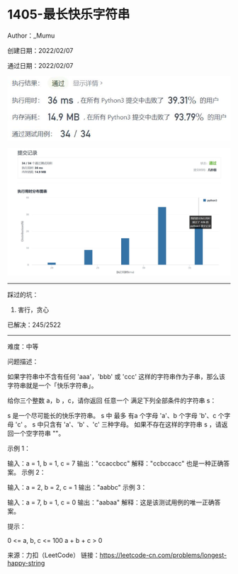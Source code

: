 # 1405-最长快乐字符串

Author：_Mumu

创建日期：2022/02/07

通过日期：2022/02/07

![](./通过截图2.jpg)

![](./通过截图1.jpg)

*****

踩过的坑：

1. 害行，贪心

已解决：245/2522

*****

难度：中等

问题描述：

如果字符串中不含有任何 'aaa'，'bbb' 或 'ccc' 这样的字符串作为子串，那么该字符串就是一个「快乐字符串」。

给你三个整数 a，b ，c，请你返回 任意一个 满足下列全部条件的字符串 s：

s 是一个尽可能长的快乐字符串。
s 中 最多 有a 个字母 'a'、b 个字母 'b'、c 个字母 'c' 。
s 中只含有 'a'、'b' 、'c' 三种字母。
如果不存在这样的字符串 s ，请返回一个空字符串 ""。

 

示例 1：

输入：a = 1, b = 1, c = 7
输出："ccaccbcc"
解释："ccbccacc" 也是一种正确答案。
示例 2：

输入：a = 2, b = 2, c = 1
输出："aabbc"
示例 3：

输入：a = 7, b = 1, c = 0
输出："aabaa"
解释：这是该测试用例的唯一正确答案。


提示：

0 <= a, b, c <= 100
a + b + c > 0

来源：力扣（LeetCode）
链接：https://leetcode-cn.com/problems/longest-happy-string

